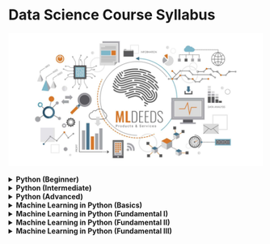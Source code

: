 # Data Science Course Syllabus

![DataScience MLDeeds](contents/DataScienceMLDeeds.jpg "DataScience MLDeeds")

<details>
  <summary><b>Python (Beginner)</b></summary>

- Intro (what is Python?)
- Getting Started
- General Syntax
- Comments
- Variables
  - Global Variables
- PIP Package Manager
- Data Types
  - Numbers
  - Strings
    - String Formatting
  - Booleans
  - Type Castings
- Data Structures
  - Lists
  - Tuples
  - Sets
  - Dictionaries
  - Arrays
- Operations
  - Simple Operators
  - If-else (Control flow)
  - While Loops
  - For Loops
  - Break and Continue
- Blocks
  - Functions (methods)
    - Variable Scopes
    - Lambda Functions
    - Call by Value or Reference
  - Classes and Objects
    - Inheritance
    - Iterators
- Modules
  - OS
  - Globe
  - Math
  - JSON
  - Date Time
  - Regex
- Utilities
  - Try … Except
    - Exceptions
- User Inputs

</details>
<details>
  <summary><b>Python (Intermediate)</b></summary>
    
- Files
    - Create
    - Open/Close
    - Read/Write
    - Delete
- Modules
    - Random
    - Math and cMath
    - Requests
    - Statistics
- Built-in Functions
    - General
    - Strings
    - Lists
    - Sets
    - Tuples
    - Dictionaries
    - Arrays
    - Files
- Databases
    - MySQL
      - Create Database
      - Create Table
      - Insert
      - Select
      - Update
      - Delete
      - Drop Table
      - Limit
      - Order by
      - Join

</details>
<details>
  <summary><b>Python (Advanced)</b></summary>

- Modules

  - NumPy

    - Intro
    - Data Types
    - Arrays
      - 1D, 2D, and nD
      - Shape of Arrays
      - Copy and View
    - Indexing
      - Negative Indexing
    - Slicing
    - Reshaping
    - Iterating
    - Join and Split
    - Sorting
    - Filtration
    - Searching
    - Randomization
    - Data Distribution
      - Normal
      - Uniform
      - Binormal
      - Logistic
      - Pareto
    - Universal Functions (uFuncs)
      - Arithmatic
      - Logs
      - Hyperbolic

  - SciPy
    - Intro
    - Constants
    - Optimizers
    - Working with Sparse Data
    - Spatial Data
    - Graphs
    - Interpolation
    - Statistical Significance Tests
  - Pandas
    - Intro
    - Series
    - DataFrames
      - Create
      - Select
      - Insert
      - Slice
      - Describe
      - Sort
      - Merge
    - Reading from Files
      - JSON
      - CSV
      - TXT
    - Analyzing Data
    - Cleaning Data
    - Exporting
    - Correlations
    - Plotting
  - Matplotlib
    - Intro
    - Plotting
      - Lines
      - Markers
      - Labels
      - Grids
    - Subplots
    - Charts
      - Line Chart
      - Bar Chart
      - Histogram
      - Scatter
      - Pie Chart
    - More
      - Legends
      - Shadows
      - Colors
      - Customizations

</details>

<details>
  <summary><b>Machine Learning in Python (Basics)</b></summary>

- Intro
  - Machine Learning Basics
    - A Brief Overview
    - Data Acquisition (Sensors)
    - Key Tasks of ML
      - Supervised Learning
      - Unsupervised Learning
  - Why using Python?
- Data Sets
- Statistics
  - Mean
  - Mode
  - Median
  - Variance
  - Standard Deviation
  - Percentiles
- Data Distributions
  - Concepts
  - Visualization
- Regression
  - Fitting
  - Types
    - Linear Regression
    - Polynomial Regression
    - Multiple Regression
  - Relationship Extraction
  - Coefficient
  - Prediction
  - Result Explained
- Scale Features
- Data Split
  - Train, Test, and Evaluation
  - Visualization
- Classification
- Prediction
- Decision Trees

</details>

<details>
  <summary><b>Machine Learning in Python (Fundamental I)</b></summary>

- Steps of ML Algorithms
  - Data Collection
  - Data Preparation
  - Input Data Analysis
  - Training
  - Testing and Evaluation
    - Performance Metrics
      - Error Rate
      - Precision
      - Recall
- Supervised Learning
  - Classification
    - Task Intro
    - k-Nearest Neighbors (KNN)
      - Algorithm Intro
      - Loading and Parsing Data
      - Distance Measurements
      - Normalizing Values
      - Testing the Classifier
      - Project: Handwritten Digits Recognition
    - Decision Trees
      - Algorithm Intro
      - Information Gain
      - Splitting Data
        - Finding the Best Feature to Split on
        - Tree-building
      - Plotting the Tree
      - Testing the Classifier
      - Project: Buying a Car
    - Naïve Bayes
      - Algorithm Intro
      - Probability Theory
        - Bayesian Decision Theory
        - Conditional Probability
      - Classification based on Probabilities
      - Bag of Words (BoW) Model
      - Modifying the Classifier
      - Testing the Classifier
      - Displaying the Targets
      - Project: Text (Documents) Classification
      - Project: Junk Email Classification

</details>

<details>
  <summary><b>Machine Learning in Python (Fundamental II)</b></summary>

- Supervised Learning
  - Classification
    - Logistic Regression
      - Task Intro
        - The Sigmoid Function
      - Classification with Logistic Regression
      - Optimization
        - Finding the Best Coefficients
        - Gradient Ascent Optimization (GAO)
        - Gradient Descent Optimization (GDO)
      - Plotting the Decision Boundary
      - Missing Values
      - Project: Finding Important Academic Factors for Job Seekers
    - Support Vector Machines (SVM)
      - Algorithm Intro
      - Data Separation
        - Finding the Maximum Margines
      - Optimization
        - Platt’s SMO Algorithm
      - Kernels
        - Data Mapping
      - Testing the Algorithm
      - Project: Handwritten Digits Recognition
    - AdaBoost
      - Algorithm Intro
      - Combining Classifiers
      - Bagging
      - Boosting
      - Improving the Classifier
      - Weak Learners
      - Testing the Classifier
      - Project: Handwritten Digits Recognition

</details>

<details>
  <summary><b>Machine Learning in Python (Fundamental III)</b></summary>

- Supervised Learning
  - Regression
    - Linear Regression
      - Task Intro
      - Best-fit Lines
      - Standard Regression Function
      - Locally Weighted Function
      - Ridge Regression
        - Coefficients
      - Forward Stagewise Regression
    - Tree-based Regression
      - Task Intro
      - Modeling Complex Data
      - Tree Building
        - Continuous Features
        - Discrete Features
        - CART Approach
      - Tree Splitting
      - Tree Pruning
        - Prepruning
        - Postpruning
      - Model Trees
    - Project: Age Prediction
    - Project: Weather Temperature Forecast
    - Project: Price Prediction

</details>
